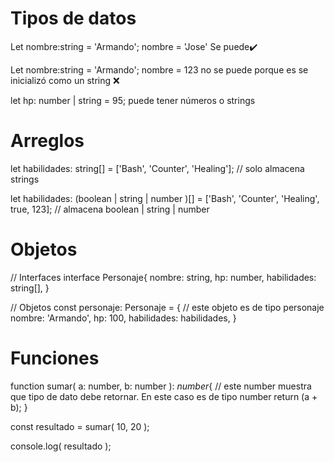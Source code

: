 # Tipos de datos
Let nombre:string = 'Armando';
nombre = 'Jose'
Se puede✔️

Let nombre:string = 'Armando';
nombre = 123
no se puede porque es se inicializó como un string ❌

let hp: number | string = 95;
puede tener números o strings

# Arreglos
let habilidades: string[] = ['Bash', 'Counter', 'Healing']; // solo almacena strings

let habilidades: (boolean | string | number )[] = ['Bash', 'Counter', 'Healing', true, 123]; // almacena boolean | string | number

# Objetos
// Interfaces
interface Personaje{
    nombre: string,
    hp: number,
    habilidades: string[],
}

// Objetos
const personaje: Personaje = { // este objeto es de tipo personaje
    nombre: 'Armando',
    hp: 100,
    habilidades: habilidades,
}

# Funciones 
function sumar( a: number, b: number ): *number*{ // este number muestra que tipo de dato debe retornar. En este caso es de tipo number
    return (a + b);
}

const resultado = sumar( 10, 20 );

console.log( resultado );